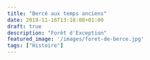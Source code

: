 ```yaml
---
title: "Bercé aux temps anciens"
date: 2019-11-16T13:18:08+01:00
draft: true
description: "Forêt d'Exception"
featured_image: '/images/foret-de-berce.jpg'
tags: ["Histoire"]
---
```

